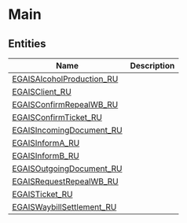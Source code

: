 
# Main


## Entities

|Name|Description|
|---|---|
|[EGAISAlcoholProduction_RU](EGAISAlcoholProduction_RU.cdm.json)||
|[EGAISClient_RU](EGAISClient_RU.cdm.json)||
|[EGAISConfirmRepealWB_RU](EGAISConfirmRepealWB_RU.cdm.json)||
|[EGAISConfirmTicket_RU](EGAISConfirmTicket_RU.cdm.json)||
|[EGAISIncomingDocument_RU](EGAISIncomingDocument_RU.cdm.json)||
|[EGAISInformA_RU](EGAISInformA_RU.cdm.json)||
|[EGAISInformB_RU](EGAISInformB_RU.cdm.json)||
|[EGAISOutgoingDocument_RU](EGAISOutgoingDocument_RU.cdm.json)||
|[EGAISRequestRepealWB_RU](EGAISRequestRepealWB_RU.cdm.json)||
|[EGAISTicket_RU](EGAISTicket_RU.cdm.json)||
|[EGAISWaybillSettlement_RU](EGAISWaybillSettlement_RU.cdm.json)||
